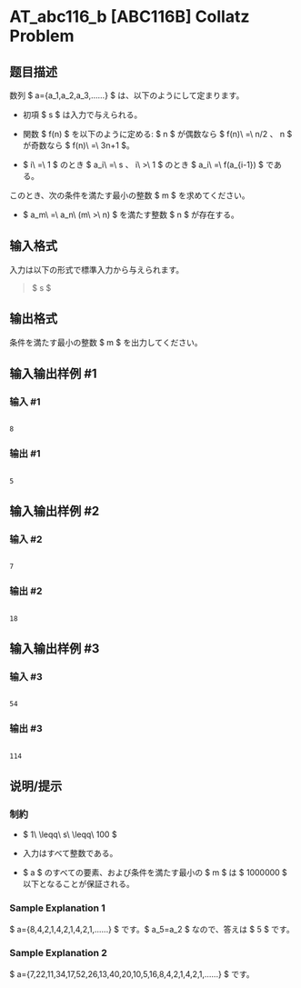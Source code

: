 # AT_abc116_b [ABC116B] Collatz Problem

## 题目描述

[problemUrl]: https://atcoder.jp/contests/abc116/tasks/abc116_b

数列 $ a=\{a_1,a_2,a_3,......\} $ は、以下のようにして定まります。

- 初項 $ s $ は入力で与えられる。
- 関数 $ f(n) $ を以下のように定める: $ n $ が偶数なら $ f(n)\ =\ n/2 $、$ n $ が奇数なら $ f(n)\ =\ 3n+1 $。
- $ i\ =\ 1 $ のとき $ a_i\ =\ s $、$ i\ >\ 1 $ のとき $ a_i\ =\ f(a_{i-1}) $ である。

このとき、次の条件を満たす最小の整数 $ m $ を求めてください。

- $ a_m\ =\ a_n\ (m\ >\ n) $ を満たす整数 $ n $ が存在する。

## 输入格式

入力は以下の形式で標準入力から与えられます。

> $ s $

## 输出格式

条件を満たす最小の整数 $ m $ を出力してください。

## 输入输出样例 #1

### 输入 #1

```
8
```

### 输出 #1

```
5
```

## 输入输出样例 #2

### 输入 #2

```
7
```

### 输出 #2

```
18
```

## 输入输出样例 #3

### 输入 #3

```
54
```

### 输出 #3

```
114
```

## 说明/提示

### 制約

- $ 1\ \leqq\ s\ \leqq\ 100 $
- 入力はすべて整数である。
- $ a $ のすべての要素、および条件を満たす最小の $ m $ は $ 1000000 $ 以下となることが保証される。

### Sample Explanation 1

$ a=\{8,4,2,1,4,2,1,4,2,1,......\} $ です。$ a_5=a_2 $ なので、答えは $ 5 $ です。

### Sample Explanation 2

$ a=\{7,22,11,34,17,52,26,13,40,20,10,5,16,8,4,2,1,4,2,1,......\} $ です。
